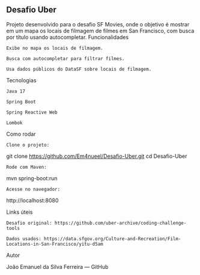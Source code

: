 ## Desafio Uber

Projeto desenvolvido para o desafio SF Movies, onde o objetivo é mostrar em um mapa os locais de filmagem de filmes em San Francisco, com busca por título usando autocompletar.
Funcionalidades

    Exibe no mapa os locais de filmagem.

    Busca com autocompletar para filtrar filmes.

    Usa dados públicos do DataSF sobre locais de filmagem.

Tecnologias

    Java 17

    Spring Boot
    
    Spring Reactive Web

    Lombok

Como rodar

    Clone o projeto:

git clone https://github.com/Em4nueel/Desafio-Uber.git
cd Desafio-Uber

    Rode com Maven:

mvn spring-boot:run

    Acesse no navegador:

http://localhost:8080

Links úteis

    Desafio original: https://github.com/uber-archive/coding-challenge-tools

    Dados usados: https://data.sfgov.org/Culture-and-Recreation/Film-Locations-in-San-Francisco/yitu-d5am

Autor

João Emanuel da Silva Ferreira — GitHub

